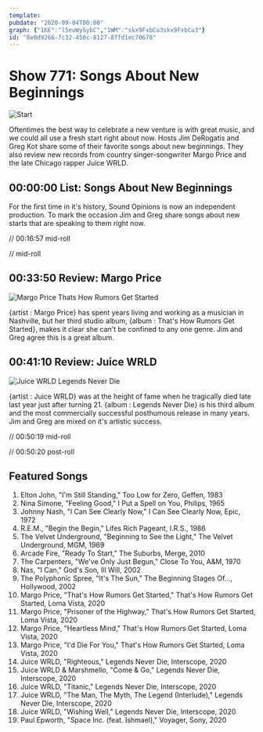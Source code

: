 ```yaml
---
template: 
pubdate: "2020-09-04T00:00"
graph: {"1KE":"l5euWySybC","1WM":"skx9FxbCu3skx9FxbCu3"}
id: "8e0d9266-7c32-450c-8127-87fd1ec70678"
---
```






# Show 771: Songs About New Beginnings

![Start](https://static.soundopinions.org/images/2020/1da19e.jpg)

Oftentimes the best way to celebrate a new venture is with great music, and we could all use a fresh start right about now. Hosts Jim DeRogatis and Greg Kot share some of their favorite songs about new beginnings. They also review new records from country singer-songwriter Margo Price  and the late Chicago rapper Juice WRLD.  



## 00:00:00 List: Songs About New Beginnings

For the first time in it's history, Sound Opinions is now an independent production. To mark the occasion Jim and Greg share songs about new starts that are speaking to them right now.

// 00:16:57 mid-roll

// mid-roll



## 00:33:50 Review: Margo Price

![Margo Price Thats How Rumors Get Started](https://static.soundopinions.org/assets/771/1KE2.jpg)

{artist : Margo Price} has spent years living and working as a musician in Nashville, but her third studio album, {album : That's How Rumors Get Started}, makes it clear she can't be confined to any one genre. Jim and Greg agree this is a great album.



## 00:41:10 Review: Juice WRLD

![Juice WRLD Legends Never Die](https://static.soundopinions.org/assets/771/1WM12.jpg)

{artist : Juice WRLD} was at the height of fame when he tragically died late last year just after turning 21. {album : Legends Never Die} is his third album and the most commercially successful posthumous release in many years. Jim and Greg are mixed on it's artistic success.

// 00:50:19 mid-roll

// 00:50:20 post-roll



## Featured Songs

1. Elton John, "I'm Still Standing," Too Low for Zero, Geffen, 1983
2. Nina Simone, "Feeling Good," I Put a Spell on You, Philips, 1965
3. Johnny Nash, "I Can See Clearly Now," I Can See Clearly Now, Epic, 1972
4. R.E.M., "Begin the Begin," Lifes Rich Pageant, I.R.S., 1986
5. The Velvet Underground, "Beginning to See the Light," The Velvet Underground, MGM, 1969
6. Arcade Fire, "Ready To Start," The Suburbs, Merge, 2010
7. The Carpenters, "We've Only Just Begun," Close To You, A&M, 1970
8. Nas, "I Can," God's Son, Ill Will, 2002
9. The Polyphonic Spree, "It's The Sun," The Beginning Stages Of..., Hollywood, 2002
10. Margo Price, "That's How Rumors Get Started," That's How Rumors Get Started, Loma Vista, 2020
11. Margo Price, "Prisoner of the Highway," That's How Rumors Get Started, Loma Vista, 2020
12. Margo Price, "Heartless Mind," That's How Rumors Get Started, Loma Vista, 2020
13. Margo Price, "I'd Die For You," That's How Rumors Get Started, Loma Vista, 2020
14. Juice WRLD, "Righteous," Legends Never Die, Interscope, 2020
15. Juice WRLD & Marshmello, "Come & Go," Legends Never Die, Interscope, 2020
16. Juice WRLD, "Titanic," Legends Never Die, Interscope, 2020
17. Juice WRLD, "The Man, The Myth, The Legend (Interlude)," Legends Never Die, Interscope, 2020
18. Juice WRLD, "Wishing Well," Legends Never Die, Interscope, 2020
19. Paul Epworth, "Space Inc. (feat. Ishmael)," Voyager, Sony, 2020